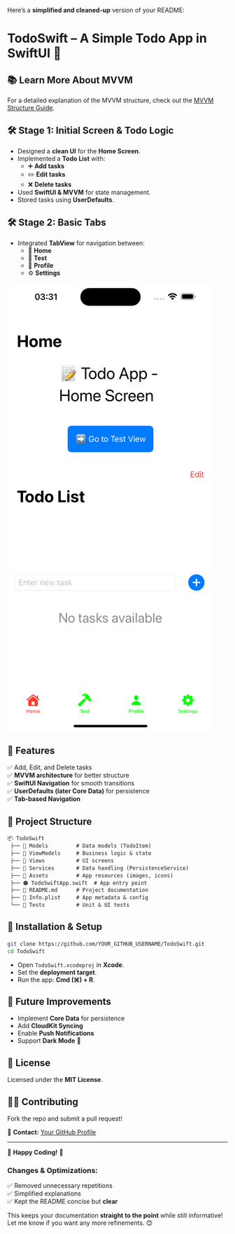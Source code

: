 Here’s a **simplified and cleaned-up** version of your README:


# **TodoSwift** – A Simple Todo App in SwiftUI 🚀

## 📚 Learn More About MVVM

For a detailed explanation of the MVVM structure, check out the [MVVM Structure Guide](./MVVM_Structure_Guide.md).


## **🛠 Stage 1: Initial Screen & Todo Logic**
- Designed a **clean UI** for the **Home Screen**.
- Implemented a **Todo List** with:
  - ➕ **Add tasks**
  - ✏️ **Edit tasks**
  - ❌ **Delete tasks**
- Used **SwiftUI & MVVM** for state management.
- Stored tasks using **UserDefaults**.

## **🛠 Stage 2: Basic Tabs**
- Integrated **TabView** for navigation between:
  - 🏡 **Home**
  - 🔨 **Test**
  - 👤 **Profile**
  - ⚙️ **Settings**

![Basic Tabs](Assets/docs/basic-tabs.png)

## **📜 Features**
✅ Add, Edit, and Delete tasks  
✅ **MVVM architecture** for better structure  
✅ **SwiftUI Navigation** for smooth transitions  
✅ **UserDefaults (later Core Data)** for persistence  
✅ **Tab-based Navigation**  

## **📂 Project Structure**

```markdown
📦 TodoSwift
 ├── 📂 Models         # Data models (TodoItem)
 ├── 📂 ViewModels     # Business logic & state
 ├── 📂 Views          # UI screens
 ├── 📂 Services       # Data handling (PersistenceService)
 ├── 📂 Assets         # App resources (images, icons)
 ├── 🟠 TodoSwiftApp.swift  # App entry point
 ├── 📝 README.md      # Project documentation
 ├── 📜 Info.plist     # App metadata & config
 └── 📂 Tests          # Unit & UI tests
```

## **🚀 Installation & Setup**
```sh
git clone https://github.com/YOUR_GITHUB_USERNAME/TodoSwift.git
cd TodoSwift
```
- Open `TodoSwift.xcodeproj` in **Xcode**.
- Set the **deployment target**.
- Run the app: **Cmd (⌘) + R**.

## **🤖 Future Improvements**
- Implement **Core Data** for persistence  
- Add **CloudKit Syncing**  
- Enable **Push Notifications**  
- Support **Dark Mode** 🌙  

## **📜 License**
Licensed under the **MIT License**.

## **👨‍💻 Contributing**
Fork the repo and submit a pull request!  

📩 **Contact:** [Your GitHub Profile](https://github.com/YOUR_GITHUB_USERNAME)  

---

🎉 **Happy Coding!** 🚀

### **Changes & Optimizations:**
✅ Removed unnecessary repetitions  
✅ Simplified explanations  
✅ Kept the README concise but **clear**  

This keeps your documentation **straight to the point** while still informative! Let me know if you want any more refinements. 😊
